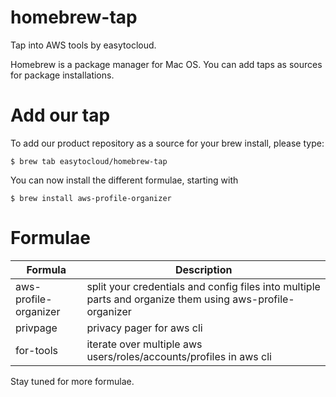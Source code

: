 # homebrew-tap

Tap into AWS tools by easytocloud.

Homebrew is a package manager for Mac OS. You can add taps as sources for package installations.

# Add our tap

To add our product repository as a source for your brew install, please type:

``$ brew tab easytocloud/homebrew-tap``

You can now install the different formulae, starting with

``$ brew install aws-profile-organizer``

# Formulae

|Formula | Description|
|--------|------------|
|aws-profile-organizer | split your credentials and config files into multiple parts and organize them using aws-profile-organizer|
|privpage|privacy pager for aws cli|
|for-tools|iterate over multiple aws users/roles/accounts/profiles in aws cli|

Stay tuned for more formulae.
